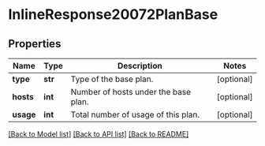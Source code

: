 # InlineResponse20072PlanBase

## Properties
Name | Type | Description | Notes
------------ | ------------- | ------------- | -------------
**type** | **str** | Type of the base plan.  | [optional] 
**hosts** | **int** | Number of hosts under the base plan. | [optional] 
**usage** | **int** | Total number of usage of this plan. | [optional] 

[[Back to Model list]](../README.md#documentation-for-models) [[Back to API list]](../README.md#documentation-for-api-endpoints) [[Back to README]](../README.md)

